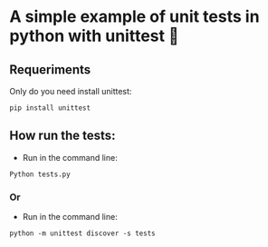 # A simple example of unit tests in python with unittest :microscope:

## Requeriments

Only do you need install unittest:

```console
pip install unittest
```

## How run the tests:

- Run in the command line:

```console
Python tests.py
```

### Or

- Run in the command line:

```console
python -m unittest discover -s tests
```

